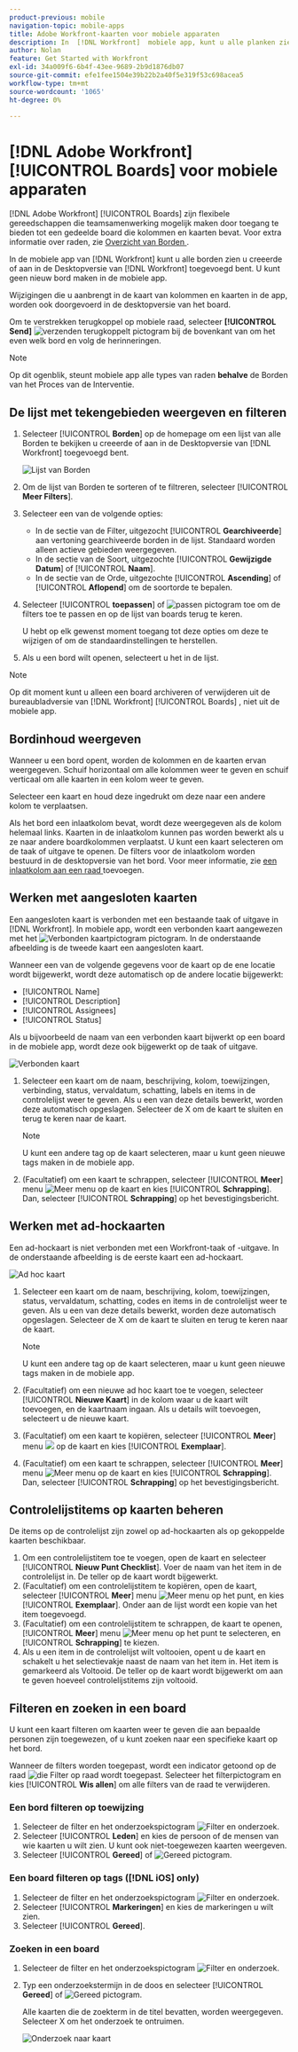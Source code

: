 ```yaml
---
product-previous: mobile
navigation-topic: mobile-apps
title: Adobe Workfront-kaarten voor mobiele apparaten
description: In  [!DNL Workfront]  mobiele app, kunt u alle planken zien u creeerde of aan in de Desktopversie van  [!DNL Workfront] toegevoegd bent.
author: Nolan
feature: Get Started with Workfront
exl-id: 34a009f6-6b4f-43ee-9689-2b9d1876db07
source-git-commit: efe1fee1504e39b22b2a40f5e319f53c698acea5
workflow-type: tm+mt
source-wordcount: '1065'
ht-degree: 0%

---
```


# [!DNL Adobe Workfront] [!UICONTROL Boards] voor mobiele apparaten

[!DNL Adobe Workfront] [!UICONTROL Boards] zijn flexibele gereedschappen die teamsamenwerking mogelijk maken door toegang te bieden tot een gedeelde board die kolommen en kaarten bevat. Voor extra informatie over raden, zie [ Overzicht van Borden ](/help/quicksilver/agile/boards-overview.md).

In de mobiele app van [!DNL Workfront] kunt u alle borden zien u creeerde of aan in de Desktopversie van [!DNL Workfront] toegevoegd bent. U kunt geen nieuw bord maken in de mobiele app.

Wijzigingen die u aanbrengt in de kaart van kolommen en kaarten in de app, worden ook doorgevoerd in de desktopversie van het board.

Om te verstrekken terugkoppel op mobiele raad, selecteer **[!UICONTROL Send]** ![ verzenden terugkoppelt ](assets/mobile-send-feedback-icon.png) pictogram bij de bovenkant van om het even welk bord en volg de herinneringen.

>[!NOTE]
>
>Op dit ogenblik, steunt mobiele app alle types van raden **behalve** de Borden van het Proces van de Interventie.

## De lijst met tekengebieden weergeven en filteren

1. Selecteer [!UICONTROL **Borden**] op de homepage om een lijst van alle Borden te bekijken u creeerde of aan in de Desktopversie van [!DNL Workfront] toegevoegd bent.

   ![ Lijst van Borden ](assets/mobile-all-boards-displayed.png)

1. Om de lijst van Borden te sorteren of te filtreren, selecteer [!UICONTROL **Meer Filters**].
1. Selecteer een van de volgende opties:

   * In de sectie van de Filter, uitgezocht [!UICONTROL **Gearchiveerde**] aan vertoning gearchiveerde borden in de lijst. Standaard worden alleen actieve gebieden weergegeven.
   * In de sectie van de Soort, uitgezochte [!UICONTROL **Gewijzigde Datum**] of [!UICONTROL **Naam**].
   * In de sectie van de Orde, uitgezochte [!UICONTROL **Ascending**] of [!UICONTROL **Aflopend**] om de soortorde te bepalen.

1. Selecteer [!UICONTROL **toepassen**] of ![ passen pictogram ](assets/mobile-apply-icon-checkmark.png) toe om de filters toe te passen en op de lijst van boards terug te keren.

   U hebt op elk gewenst moment toegang tot deze opties om deze te wijzigen of om de standaardinstellingen te herstellen.

1. Als u een bord wilt openen, selecteert u het in de lijst.

>[!NOTE]
>
>Op dit moment kunt u alleen een board archiveren of verwijderen uit de bureaubladversie van [!DNL Workfront] [!UICONTROL Boards] , niet uit de mobiele app.

## Bordinhoud weergeven

Wanneer u een bord opent, worden de kolommen en de kaarten ervan weergegeven. Schuif horizontaal om alle kolommen weer te geven en schuif verticaal om alle kaarten in een kolom weer te geven.

Selecteer een kaart en houd deze ingedrukt om deze naar een andere kolom te verplaatsen.

Als het bord een inlaatkolom bevat, wordt deze weergegeven als de kolom helemaal links. Kaarten in de inlaatkolom kunnen pas worden bewerkt als u ze naar andere boardkolommen verplaatst. U kunt een kaart selecteren om de taak of uitgave te openen. De filters voor de inlaatkolom worden bestuurd in de desktopversie van het bord. Voor meer informatie, zie [ een inlaatkolom aan een raad ](/help/quicksilver/agile/use-boards-agile-planning-tools/add-intake-column-to-board.md) toevoegen.

## Werken met aangesloten kaarten

Een aangesloten kaart is verbonden met een bestaande taak of uitgave in [!DNL Workfront]. In mobiele app, wordt een verbonden kaart aangewezen met het ![ Verbonden kaartpictogram ](assets/mobile-boards-connected-card-icon.png) pictogram. In de onderstaande afbeelding is de tweede kaart een aangesloten kaart.

Wanneer een van de volgende gegevens voor de kaart op de ene locatie wordt bijgewerkt, wordt deze automatisch op de andere locatie bijgewerkt:

* [!UICONTROL Name]
* [!UICONTROL Description]
* [!UICONTROL Assignees]
* [!UICONTROL Status]

Als u bijvoorbeeld de naam van een verbonden kaart bijwerkt op een board in de mobiele app, wordt deze ook bijgewerkt op de taak of uitgave.

![ Verbonden kaart ](assets/mobile-types-of-cards.png)

1. Selecteer een kaart om de naam, beschrijving, kolom, toewijzingen, verbinding, status, vervaldatum, schatting, labels en items in de controlelijst weer te geven. Als u een van deze details bewerkt, worden deze automatisch opgeslagen. Selecteer de X om de kaart te sluiten en terug te keren naar de kaart.

   >[!NOTE]
   >
   >U kunt een andere tag op de kaart selecteren, maar u kunt geen nieuwe tags maken in de mobiele app.

1. (Facultatief) om een kaart te schrappen, selecteer [!UICONTROL **Meer**] menu ![ Meer menu ](assets/more-icon-spectrum.png) op de kaart en kies [!UICONTROL **Schrapping**]. Dan, selecteer [!UICONTROL **Schrapping**] op het bevestigingsbericht.

## Werken met ad-hockaarten

Een ad-hockaart is niet verbonden met een Workfront-taak of -uitgave. In de onderstaande afbeelding is de eerste kaart een ad-hockaart.

![ Ad hoc kaart ](assets/mobile-types-of-cards.png)

1. Selecteer een kaart om de naam, beschrijving, kolom, toewijzingen, status, vervaldatum, schatting, codes en items in de controlelijst weer te geven. Als u een van deze details bewerkt, worden deze automatisch opgeslagen. Selecteer de X om de kaart te sluiten en terug te keren naar de kaart.

   >[!NOTE]
   >
   >U kunt een andere tag op de kaart selecteren, maar u kunt geen nieuwe tags maken in de mobiele app.

1. (Facultatief) om een nieuwe ad hoc kaart toe te voegen, selecteer [!UICONTROL **Nieuwe Kaart**] in de kolom waar u de kaart wilt toevoegen, en de kaartnaam ingaan. Als u details wilt toevoegen, selecteert u de nieuwe kaart.

1. (Facultatief) om een kaart te kopiëren, selecteer [!UICONTROL **Meer**] menu ![ ](assets/more-icon-spectrum.png) op de kaart en kies [!UICONTROL **Exemplaar**].

1. (Facultatief) om een kaart te schrappen, selecteer [!UICONTROL **Meer**] menu ![ Meer menu ](assets/more-icon-spectrum.png) op de kaart en kies [!UICONTROL **Schrapping**]. Dan, selecteer [!UICONTROL **Schrapping**] op het bevestigingsbericht.

## Controlelijstitems op kaarten beheren

De items op de controlelijst zijn zowel op ad-hockaarten als op gekoppelde kaarten beschikbaar.

1. Om een controlelijstitem toe te voegen, open de kaart en selecteer [!UICONTROL **Nieuw Punt Checklist**]. Voer de naam van het item in de controlelijst in. De teller op de kaart wordt bijgewerkt.
1. (Facultatief) om een controlelijstitem te kopiëren, open de kaart, selecteer [!UICONTROL **Meer**] menu ![ Meer menu ](assets/more-icon-spectrum.png) op het punt, en kies [!UICONTROL **Exemplaar**]. Onder aan de lijst wordt een kopie van het item toegevoegd.
1. (Facultatief) om een controlelijstitem te schrappen, de kaart te openen, [!UICONTROL **Meer**] menu ![ Meer menu ](assets/more-icon-spectrum.png) op het punt te selecteren, en [!UICONTROL **Schrapping**] te kiezen.
1. Als u een item in de controlelijst wilt voltooien, opent u de kaart en schakelt u het selectievakje naast de naam van het item in.
Het item is gemarkeerd als Voltooid. De teller op de kaart wordt bijgewerkt om aan te geven hoeveel controlelijstitems zijn voltooid.

## Filteren en zoeken in een board

U kunt een kaart filteren om kaarten weer te geven die aan bepaalde personen zijn toegewezen, of u kunt zoeken naar een specifieke kaart op het bord.

Wanneer de filters worden toegepast, wordt een indicator getoond op de raad ![ die Filter op raad ](assets/active-filter-mobile-boards.png) wordt toegepast. Selecteer het filterpictogram en kies [!UICONTROL **Wis allen**] om alle filters van de raad te verwijderen.

### Een bord filteren op toewijzing

1. Selecteer de filter en het onderzoekspictogram ![ Filter en onderzoek ](assets/filter-search-icon-mobile-boards.png).
1. Selecteer [!UICONTROL **Leden**] en kies de persoon of de mensen van wie kaarten u wilt zien. U kunt ook niet-toegewezen kaarten weergeven.
1. Selecteer [!UICONTROL **Gereed**] of ![ Gereed pictogram ](assets/mobile-apply-icon-checkmark.png).

### Een board filteren op tags ([!DNL iOS] only)

1. Selecteer de filter en het onderzoekspictogram ![ Filter en onderzoek ](assets/filter-search-icon-mobile-boards.png).
1. Selecteer [!UICONTROL **Markeringen**] en kies de markeringen u wilt zien.
1. Selecteer [!UICONTROL **Gereed**].

### Zoeken in een board

1. Selecteer de filter en het onderzoekspictogram ![ Filter en onderzoek ](assets/filter-search-icon-mobile-boards.png).
1. Typ een onderzoekstermijn in de doos en selecteer [!UICONTROL **Gereed**] of ![ Gereed pictogram ](assets/mobile-apply-icon-checkmark.png).

   Alle kaarten die de zoekterm in de titel bevatten, worden weergegeven.
Selecteer X om het onderzoek te ontruimen.

   ![ Onderzoek naar kaart ](assets/mobile-search-for-card.png)
